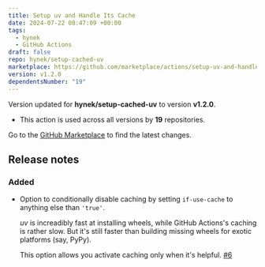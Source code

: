 ```yaml
---
title: Setup uv and Handle Its Cache
date: 2024-07-22 08:47:09 +00:00
tags:
  - hynek
  - GitHub Actions
draft: false
repo: hynek/setup-cached-uv
marketplace: https://github.com/marketplace/actions/setup-uv-and-handle-its-cache
version: v1.2.0
dependentsNumber: "19"
---
```



Version updated for **hynek/setup-cached-uv** to version **v1.2.0**.
- This action is used across all versions by **19** repositories.

Go to the [GitHub Marketplace](https://github.com/marketplace/actions/setup-uv-and-handle-its-cache) to find the latest changes.

## Release notes

### Added

- Option to conditionally disable caching by setting `if-use-cache` to anything else than `'true'`.

  *uv* is increadibly fast at installing wheels, while GitHub Actions's caching is rather slow. But it's still faster than building missing wheels for exotic platforms (say, PyPy).

  This option allows you activate caching only when it's helpful. [\#6](https://github.com/hynek/setup-cached-uv/pull/6)

